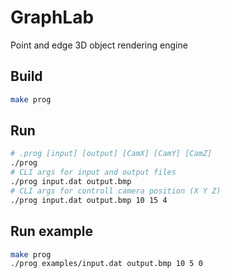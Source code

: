 # GraphLab #

Point and edge 3D object rendering engine  

## Build

```bash
make prog
```

## Run

```bash
# .prog [input] [output] [CamX] [CamY] [CamZ]
./prog
# CLI args for input and output files
./prog input.dat output.bmp
# CLI args for controll camera position (X Y Z)
./prog input.dat output.bmp 10 15 4
```

## Run example

```bash
make prog
./prog examples/input.dat output.bmp 10 5 0
```

